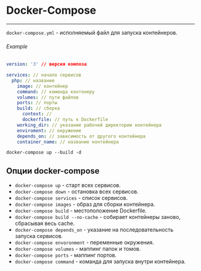 # Docker-Compose
***
`docker-compose.yml` - исполняемый файл для запуска контейнеров.
###### Example
```yml
version: '3' // версия композа

services: // начало сервисов
  php: // название
    image: // контейнер
    command: // команда контенеру
    volumes: // пути файлов
    ports: // порты
    build: // сборка
      context: //
      dockerfile: // путь к Dockerfile
    working_dir: // указание рабочей директории контейнера
    enviroment: // окружение
    depends_on: // зависимость от другого контейнера
    container_name: // название контейнера
```

`docker-compose up --build -d`
## Опции docker-compose
- `docker-compose up` - старт всех сервисов.
- `docker-compose down` - остановка всех сервисов.
- `docker-compose services` - список сервисов.
- `docker-compose images` - образ для сборки контейнера.
- `docker-compose build` - местоположение Dockerfile.
- `docker-compose build --no-cache` - собирает контейнеры заново, сбрасывая весь cache.
- `docker-compose depends_on` - указание на последовательность запуска сервисов.
- `docker-compose envoronment` - переменные окружения.
- `docker-compose volumes` - маппинг папок и томов.
- `docker-compose ports` - маппинг портов.
- `docker-compose command` - команда для запуска внутри контейнера.
